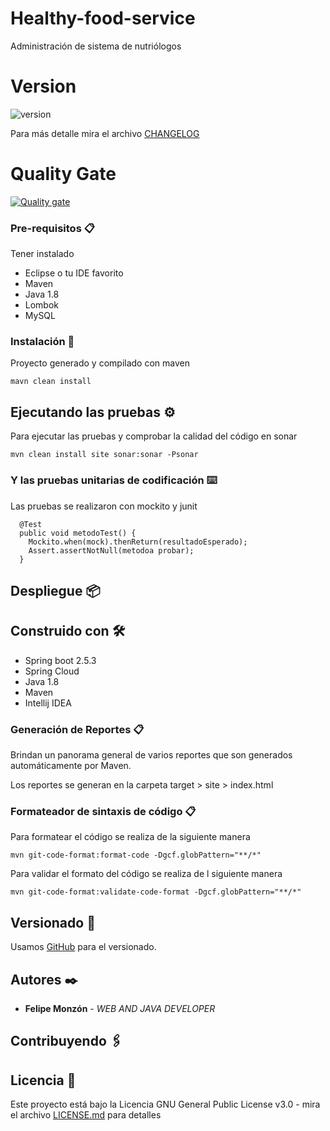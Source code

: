 # Healthy-food-service
Administración de sistema de nutriólogos

# Version
![version](https://img.shields.io/badge/version-1.0.0-blue.svg)

Para más detalle mira el archivo [CHANGELOG](CHANGELOG)

# Quality Gate
[![Quality gate](https://sonarcloud.io/api/project_badges/quality_gate?project=felipemonzon_healthy-food-service)](https://sonarcloud.io/summary/new_code?id=felipemonzon_healthy-food-service)

### Pre-requisitos 📋
Tener instalado
* Eclipse o tu IDE favorito
* Maven
* Java 1.8
* Lombok
* MySQL

### Instalación 🔧

Proyecto generado y compilado con maven

```
mavn clean install
```

## Ejecutando las pruebas ⚙

Para ejecutar las pruebas y comprobar la calidad del código en sonar

```
mvn clean install site sonar:sonar -Psonar
```

### Y las pruebas unitarias de codificación ⌨️

Las pruebas se realizaron con mockito y junit

```
  @Test
  public void metodoTest() {
    Mockito.when(mock).thenReturn(resultadoEsperado);
    Assert.assertNotNull(metodoa probar);
  }
```

## Despliegue 📦

## Construido con 🛠️

* Spring boot 2.5.3
* Spring Cloud
* Java 1.8
* Maven
* Intellij IDEA

### Generación de Reportes 📋
Brindan un panorama general de varios reportes que son generados automáticamente por Maven.

Los reportes se generan en la carpeta target > site > index.html

### Formateador de sintaxis de código 📋
Para formatear el código se realiza de la siguiente manera

```
mvn git-code-format:format-code -Dgcf.globPattern="**/*"   
```
Para validar el formato del código se realiza de l siguiente manera

```
mvn git-code-format:validate-code-format -Dgcf.globPattern="**/*"
```

## Versionado 📌

Usamos [GitHub](https://github.com/felipemonzon/spring-template) para el versionado.

## Autores ✒️

* **Felipe Monzón** - *WEB AND JAVA DEVELOPER*

## Contribuyendo 🖇


## Licencia 📄

Este proyecto está bajo la Licencia GNU General Public License v3.0 - mira el archivo [LICENSE.md](LICENSE) para detalles
